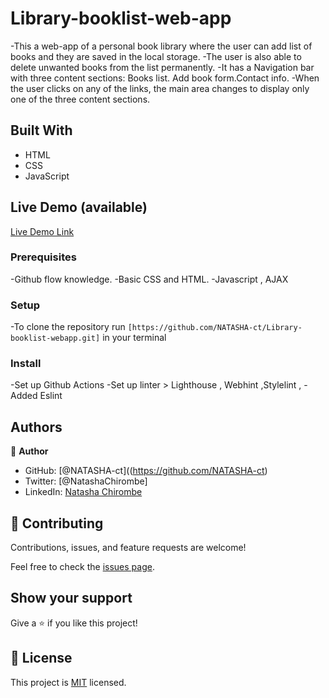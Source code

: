 # Library-booklist-web-app

-This a web-app of a personal book library where the user can add list of books and they are saved in the local storage. 
-The user is also able to delete unwanted books from the list permanently.
-It has a Navigation bar with three content sections: Books list. Add book form.Contact info.
-When the user clicks on any of the links, the main area changes to display only one of the three content sections.   

## Built With

- HTML
- CSS
- JavaScript

## Live Demo (available)

[Live Demo Link]()


### Prerequisites
-Github flow knowledge.
-Basic CSS and HTML.
-Javascript , AJAX

### Setup
-To clone the repository run `[https://github.com/NATASHA-ct/Library-booklist-webapp.git]` in your terminal

### Install
-Set up Github Actions
-Set up linter > Lighthouse , Webhint ,Stylelint ,
-Added Eslint


## Authors

👤 **Author**

- GitHub: [@NATASHA-ct]((https://github.com/NATASHA-ct)
- Twitter: [@NatashaChirombe]
- LinkedIn: [Natasha Chirombe](linkedin.com/in/natasha-chirombe-1531aa17b)

## 🤝 Contributing

Contributions, issues, and feature requests are welcome!

Feel free to check the [issues page](../../issues/).

## Show your support

Give a ⭐️ if you like this project!

## 📝 License

This project is [MIT](./MIT.md) licensed.
